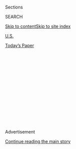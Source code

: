 <div id="app">

<div>

<div>

<div>

<div class="NYTAppHideMasthead css-1q2w90k e1suatyy0">

<div class="section css-ui9rw0 e1suatyy2">

<div class="css-eph4ug er09x8g0">

<div class="css-6n7j50">

</div>

<span class="css-1dv1kvn">Sections</span>

<div class="css-10488qs">

<span class="css-1dv1kvn">SEARCH</span>

</div>

[Skip to content](#site-content)[Skip to site
index](#site-index)

</div>

<div id="masthead-section-label" class="css-1wr3we4 eaxe0e00">

[U.S.](https://www.nytimes3xbfgragh.onion/section/us)

</div>

<div class="css-10698na e1huz5gh0">

</div>

</div>

<div id="masthead-bar-one" class="section hasLinks css-15hmgas e1csuq9d3">

<div class="css-uqyvli e1csuq9d0">

</div>

<div class="css-1uqjmks e1csuq9d1">

</div>

<div class="css-9e9ivx">

[](https://myaccount.nytimes3xbfgragh.onion/auth/login?response_type=cookie&client_id=vi)

</div>

<div class="css-1bvtpon e1csuq9d2">

[Today’s
Paper](https://www.nytimes3xbfgragh.onion/section/todayspaper)

</div>

</div>

</div>

</div>

<div data-aria-hidden="false">

<div id="site-content" data-role="main">

<div>

<div class="css-1aor85t" style="opacity:0.000000001;z-index:-1;visibility:hidden">

<div class="css-1hqnpie">

<div class="css-epjblv">

<span class="css-17xtcya">[U.S.](/section/us)</span><span class="css-x15j1o">|</span><span class="css-fwqvlz">Kellyanne
Conway, Who Managed Trump to Win, Will Speak at Anti-Abortion
March</span>

</div>

<div class="css-k008qs">

<div class="css-1iwv8en">

<span class="css-18z7m18"></span>

<div>

</div>

</div>

<span class="css-1n6z4y">https://nyti.ms/2jxbBoy</span>

<div class="css-1705lsu">

<div class="css-4xjgmj">

<div class="css-4skfbu" data-role="toolbar" data-aria-label="Social Media Share buttons, Save button, and Comments Panel with current comment count" data-testid="share-tools">

  - 
  - 
  - 
  - 
    
    <div class="css-6n7j50">
    
    </div>

  - 

</div>

</div>

</div>

</div>

</div>

</div>

<div class="css-13pd83m">

</div>

<div id="top-wrapper" class="css-1sy8kpn">

<div id="top-slug" class="css-l9onyx">

Advertisement

</div>

[Continue reading the main
story](#after-top)

<div class="ad top-wrapper" style="text-align:center;height:100%;display:block;min-height:250px">

<div id="top" class="place-ad" data-position="top" data-size-key="top">

</div>

</div>

<div id="after-top">

</div>

</div>

<div id="sponsor-wrapper" class="css-1hyfx7x">

<div id="sponsor-slug" class="css-19vbshk">

Supported by

</div>

[Continue reading the main
story](#after-sponsor)

<div id="sponsor" class="ad sponsor-wrapper" style="text-align:center;height:100%;display:block">

</div>

<div id="after-sponsor">

</div>

</div>

<div class="css-1vkm6nb ehdk2mb0">

# Kellyanne Conway, Who Managed Trump to Win, Will Speak at Anti-Abortion March

</div>

<div class="css-79elbk" data-testid="photoviewer-wrapper">

<div class="css-z3e15g" data-testid="photoviewer-wrapper-hidden">

</div>

<div class="css-1a48zt4 ehw59r15" data-testid="photoviewer-children">

![<span class="css-16f3y1r e13ogyst0" data-aria-hidden="true">Kellyanne
Conway on Monday at Trump Tower in New York. She could soon become the
first sitting White House official to address the annual Washington
anti-abortion march in
person.</span><span class="css-cnj6d5 e1z0qqy90" itemprop="copyrightHolder"><span class="css-1ly73wi e1tej78p0">Credit...</span><span><span>Kevin
Hagen for The New York
Times</span></span></span>](https://static01.graylady3jvrrxbe.onion/images/2017/01/12/us/12Lifemarch/12Lifemarch-articleInline.jpg?quality=75&auto=webp&disable=upscale)

</div>

</div>

<div class="css-xt80pu e12qa4dv0">

<div class="css-18e8msd">

<div class="css-vp77d3 epjyd6m0">

<div class="css-1baulvz">

By [<span class="css-1baulvz last-byline" itemprop="name">Sheryl Gay
Stolberg</span>](http://www.nytimes3xbfgragh.onion/by/sheryl-gay-stolberg)

</div>

</div>

  - Jan. 11,
    2017

  - 
    
    <div class="css-4xjgmj">
    
    <div class="css-d8bdto" data-role="toolbar" data-aria-label="Social Media Share buttons, Save button, and Comments Panel with current comment count" data-testid="share-tools">
    
      - 
      - 
      - 
      - 
        
        <div class="css-6n7j50">
        
        </div>
    
      - 
    
    </div>
    
    </div>

</div>

</div>

<div class="section meteredContent css-1r7ky0e" name="articleBody" itemprop="articleBody">

<div class="css-1fanzo5 StoryBodyCompanionColumn">

<div class="css-53u6y8">

WASHINGTON — In a sign of abortion opponents’ newfound clout in the
capital, [Kellyanne
Conway](https://www.nytimes3xbfgragh.onion/2016/11/28/us/politics/kellyanne-conway-donald-trump.html),
the Republican strategist who led Donald J. Trump to victory and will
serve as his White House counselor, will speak at a major anti-abortion
march here the week after his inaugural.

Ms. Conway, 49, made history in November as the first woman to manage a
successful presidential campaign. She has long been an outspoken foe of
abortion, and she could become the first sitting White House official to
address the annual march in person, though both Mr. Trump and Vice
President-elect Mike Pence have been invited.

“It’s an incredible gesture for pro-life Americans,” said Marilyn
Musgrave, a Republican former congresswoman from Colorado, now the top
lobbyist for Susan B. Anthony List, an anti-abortion group here. Kristan
Hawkins, president of Students for Life of America, said of Ms. Conway:
“She’s one of us.”

This will be the 44th year of the march, which organizers say is
typically attended by tens of thousands of anti-abortion activists. The
annual event, often held on Jan. 22 but pushed back to Jan. 27 this year
because of the inaugural, marks the anniversary of Roe v. Wade, the 1973
Supreme Court decision establishing a national right to abortion.

</div>

</div>

<div class="css-1fanzo5 StoryBodyCompanionColumn">

<div class="css-53u6y8">

Neither Ms. Conway nor Trump transition officials responded to requests
for comment on Wednesday. But Jeanne Mancini, the March for Life
president, hinted in an interview Wednesday that Mr. Trump or Mr. Pence,
or both, might attend.

“Stay tuned,” she said.

No president or vice president has attended the march, though Ronald
Reagan sent a video in 1988, and George W. Bush addressed marchers from
the East Room of the White House in 2008.

Quick-witted, confident and comfortable on television, Ms. Conway, a
mother of four, was a powerful force in driving [women to vote for Mr.
Trump](https://www.nytimes3xbfgragh.onion/2016/11/11/us/politics/the-women-who-helped-donald-trump-to-victory.html);
in one election surprise, 53 percent of white women did, according to
exit polls. As the highest-ranking woman in the new administration, she
holds powerful appeal for Republicans in general, and women especially.

“I don’t think it can be underestimated how significant her presence on
the Trump campaign was in terms of motivating and mobilizing the
pro-life vote,” said Charmaine Yoest, a longtime anti-abortion advocate
here, in an interview.

Abortion foes are looking to make big policy gains in Washington under
Mr. Trump, who as a candidate signed a letter agreeing to four of the
movement’s central demands, including appointing conservative Supreme
Court justices and enacting a permanent ban on taxpayer-financed
abortions. Already, [states like
Ohio](https://www.nytimes3xbfgragh.onion/2016/12/11/us/abortion-foes-donald-trump-restrictions-politics.html)
are rolling back abortion rights.

</div>

</div>

<div class="css-1fanzo5 StoryBodyCompanionColumn">

<div class="css-53u6y8">

Ilyse Hogue, the president of Naral Pro-Choice America, said in a recent
[interview](https://www.nytimes3xbfgragh.onion/2016/12/11/us/abortion-foes-donald-trump-restrictions-politics.html)
that abortion rights advocates see themselves “standing on the edge of a
very dark time.” Ms. Musgrave happily agreed; she said she spent
Wednesday on Capitol Hill, at a closed-door conference with Republican
leaders who are planning strategy, including stripping funding from
Planned Parenthood.

“It’s a great time to be pro-life,” Ms. Musgrave said.

Ms. Conway will not be the only speaker. Cardinal Timothy M. Dolan,
archbishop of New York, is also scheduled to attend, as is Benjamin
Watson, a tight end for the Baltimore Ravens, Karyme Lozano, a Mexican
TV star and Abby Johnson, a former clinic director at Planned Parenthood
who later became an anti-abortion activist.

But, short of Mr. Trump or Mr. Pence, Ms. Conway is the march’s biggest
“get.” She is a well-known figure here in Washington who tends to
arouse the ire of liberal women who consider themselves feminists — and
has been caricatured on “Saturday Night Live” — which is one reason
anti-abortion women like Ms. Yoest find her both sympathetic and
effective.

During the 2012 presidential primary season, while advising Newt
Gingrich, the former House speaker then running for the Republican
nomination, she ripped into Mitt Romney, who eventually became the
party’s nominee, for waffling on the issue, saying in an
[interview](http://www.nytimes3xbfgragh.onion/2012/02/12/us/politics/romneys-path-to-pro-life-position-on-abortion.html)
that he did not “seem comfortable in his own skin.”

At the time, Mr. Romney, the former governor of Massachusetts, was
promising a “pro-life presidency.” But in 1994, while running for
Senate, he said he thought abortion should be “safe and legal,” and in
2002, as a candidate for governor, he had sought the backing of abortion
rights advocates. Ms. Conway wasted little time in calling him out on
the inconsistencies.

“The emperor has no policy clothes,” she warned, “and it’s costing him
on this issue.”

</div>

</div>

</div>

<div>

</div>

<div>

</div>

<div>

</div>

<div>

<div id="bottom-wrapper" class="css-1ede5it">

<div id="bottom-slug" class="css-l9onyx">

Advertisement

</div>

[Continue reading the main
story](#after-bottom)

<div id="bottom" class="ad bottom-wrapper" style="text-align:center;height:100%;display:block;min-height:90px">

</div>

<div id="after-bottom">

</div>

</div>

</div>

</div>

</div>

## Site Index

<div>

</div>

## Site Information Navigation

  - [© <span>2020</span> <span>The New York Times
    Company</span>](https://help.nytimes3xbfgragh.onion/hc/en-us/articles/115014792127-Copyright-notice)

<!-- end list -->

  - [NYTCo](https://www.nytco.com/)
  - [Contact
    Us](https://help.nytimes3xbfgragh.onion/hc/en-us/articles/115015385887-Contact-Us)
  - [Work with us](https://www.nytco.com/careers/)
  - [Advertise](https://nytmediakit.com/)
  - [T Brand Studio](http://www.tbrandstudio.com/)
  - [Your Ad
    Choices](https://www.nytimes3xbfgragh.onion/privacy/cookie-policy#how-do-i-manage-trackers)
  - [Privacy](https://www.nytimes3xbfgragh.onion/privacy)
  - [Terms of
    Service](https://help.nytimes3xbfgragh.onion/hc/en-us/articles/115014893428-Terms-of-service)
  - [Terms of
    Sale](https://help.nytimes3xbfgragh.onion/hc/en-us/articles/115014893968-Terms-of-sale)
  - [Site
    Map](https://spiderbites.nytimes3xbfgragh.onion)
  - [Help](https://help.nytimes3xbfgragh.onion/hc/en-us)
  - [Subscriptions](https://www.nytimes3xbfgragh.onion/subscription?campaignId=37WXW)

</div>

</div>

</div>

</div>

